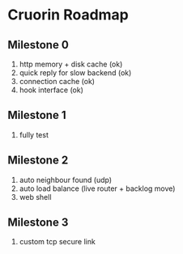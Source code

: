 # Cruorin Roadmap

## Milestone 0
1. http memory + disk cache (ok)
2. quick reply for slow backend (ok)
3. connection cache (ok)
4. hook interface (ok)

## Milestone 1
1. fully test

## Milestone 2
1. auto neighbour found (udp)
2. auto load balance (live router + backlog move)
3. web shell

## Milestone 3
1. custom tcp secure link
